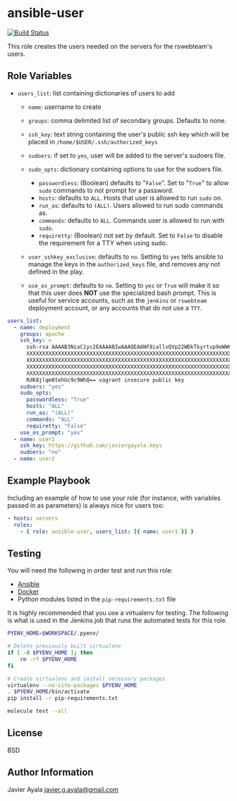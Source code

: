 # ansible-user

[![Build Status](https://jenkins-dev.rakr.net/buildStatus/icon?job=Javier_Test/ansible-user&style=flat)](https://jenkins-dev.rakr.net/job/Javier_Test/job/ansible-user/)

This role creates the users needed on the servers for the rswebteam's users.

## Role Variables

- `users_list`: list containing dictionaries of users to add

  - `name`: username to create
  - `groups`: comma delimited list of secondary groups. Defaults to none.
  - `ssh_key`: text string containing the user's public ssh key which will be placed in `/home/$USER/.ssh/authorized_keys`
  - `sudoers`: if set to `yes`, user will be added to the server's sudoers file.
  - `sudo_opts`: dictionary containing options to use for the sudoers file.

    - `passwordless`: (Boolean) defaults to "`False`". Set to "`True`" to allow `sudo` commands to not prompt for a password.
    - `hosts`: defaults to `ALL`. Hosts that user is allowed to run `sudo` on.
    - `run_as`: defaults to `(ALL)`. Users allowed to run sudo commands as.
    - `commands`: defaults to `ALL`. Commands user is allowed to run with `sudo`.
    - `requiretty`: (Boolean) not set by default. Set to `False` to disable the requirement for a TTY when using sudo.

  - `user_sshkey_exclusive`: defaults to `no`. Setting to `yes` tells ansible to manage the keys in the `authorized_keys` file, and removes any not defined in the play.

  - `use_os_prompt`: defaults to `no`. Setting to `yes` or `True` will make it so that this user does **NOT** use the specialized bash prompt. This is useful for service accounts, such as the `jenkins` or `rswebteam` deployment account, or any accounts that do not use a `TTY`.

```yml
users_list:
  - name: deployment
    groups: apache
    ssh_key: >
      ssh-rsa AAAAB3NzaC1yc2EAAAABIwAAAQEA6NF8iallvQVp22WDkTkyrtvp9eWW6A8YVr+kz4TjGY
      XXXXXXXXXXXXXXXXXXXXXXXXXXXXXXXXXXXXXXXXXXXXXXXXXXXXXXXXXXXXXXXXXXXXXX
      XXXXXXXXXXXXXXXXXXXXXXXXXXXXXXXXXXXXXXXXXXXXXXXXXXXXXXXXXXXXXXXXXXXXXX
      XXXXXXXXXXXXXXXXXXXXXXXXXXXXXXXXXXXXXXXXXXXXXXXXXXXXXXXXXXXXXXXXXXXXXX
      XXXXXXXXXXXXXXXXXXXXXXXXXXXXXXXXXXXXXXXXXXXXXXXXXXXXXXXXXXXXXXXXXXXXXX
      RdK8jlqm8tehUc9c9WhQ== vagrant insecure public key
    sudoers: "yes"
    sudo_opts:
      passwordless: "True"
      hosts: "ALL"
      run_as: "(ALL)"
      commands: "ALL"
      requiretty: "False"
    use_os_prompt: "yes"
  - name: user1
    ssh_key: https://github.com/javiergayala.keys
    sudoers: "no"
  - name: user2
```

## Example Playbook

Including an example of how to use your role (for instance, with variables passed in as parameters) is always nice for users too:

```yml
- hosts: servers
  roles:
    - { role: ansible-user, users_list: [{ name: user1 }] }
```

## Testing

You will need the following in order test and run this role:

- [Ansible](http://docs.ansible.com/ansible/intro_installation.html)
- [Docker](https://docs.docker.com/engine/installation/)
- Python modules listed in the `pip-requirements.txt` file

It is highly recommended that you use a virtualenv for testing. The following is what is used in the Jenkins job that runs the automated tests for this role.

```bash
PYENV_HOME=$WORKSPACE/.pyenv/

# Delete previously built virtualenv
if [ -d $PYENV_HOME ]; then
    rm -rf $PYENV_HOME
fi

# Create virtualenv and install necessary packages
virtualenv --no-site-packages $PYENV_HOME
. $PYENV_HOME/bin/activate
pip install -r pip-requirements.txt

molecule test --all
```

## License

BSD

## Author Information

Javier Ayala [javier.g.ayala@gmail.com](mailto:javier.g.ayala@gmail.com)
